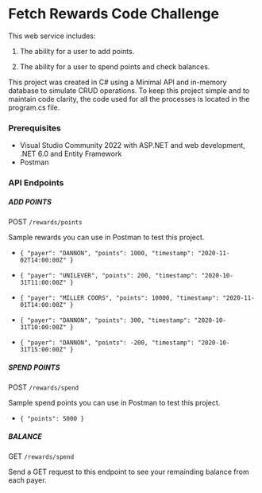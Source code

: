 # Fetch Rewards Code Challenge
This web service includes:

  1. The ability for a user to add points.

2. The ability for a user to spend points and check balances.

This project was created in C# using a Minimal API and in-memory database to simulate CRUD operations.
To keep this project simple and to maintain code clarity, the code used for all the processes is located in the program.cs file.

<h3>Prerequisites</h3>

* Visual Studio Community 2022 with ASP.NET and web development, .NET 6.0 and Entity Framework
* Postman

### API Endpoints ###

##### ADD POINTS

 POST  `/rewards/points`
 
 Sample rewards you can use in Postman to test this project. 
 
* `{ "payer": "DANNON", "points": 1000, "timestamp": "2020-11-02T14:00:00Z" }`

* `{ "payer": "UNILEVER", "points": 200, "timestamp": "2020-10-31T11:00:00Z" }` 
 
* `{ "payer": "MILLER COORS", "points": 10000, "timestamp": "2020-11-01T14:00:00Z" }`
 
* `{ "payer": "DANNON", "points": 300, "timestamp": "2020-10-31T10:00:00Z" }`

* `{ "payer": "DANNON", "points": -200, "timestamp": "2020-10-31T15:00:00Z" }`



##### SPEND POINTS

POST   `/rewards/spend`

Sample spend points you can use in Postman to test this project.

* `{ "points": 5000 }`



##### BALANCE

GET   `/rewards/spend`  

Send a GET request to this endpoint to see your remainding balance from each payer.
